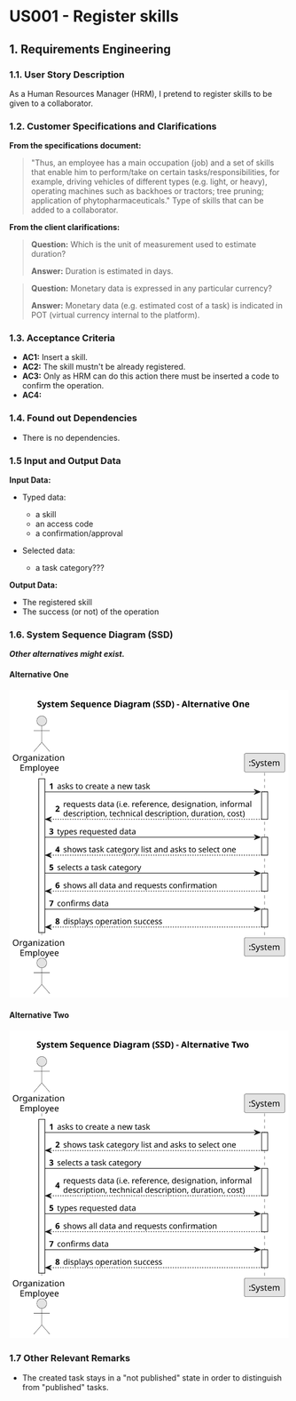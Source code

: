 # US001 - Register skills



## 1. Requirements Engineering

### 1.1. User Story Description

As a Human Resources Manager (HRM), I pretend to register skills to be given to a collaborator.

### 1.2. Customer Specifications and Clarifications 

**From the specifications document:**

>	"Thus, an employee has a main occupation (job) and a set of skills
that enable him to perform/take on certain tasks/responsibilities, for example, driving
vehicles of different types (e.g. light, or heavy), operating machines such as backhoes
or tractors; tree pruning; application of phytopharmaceuticals." Type of skills that can be added to a collaborator.
 

**From the client clarifications:**

> **Question:** Which is the unit of measurement used to estimate duration?
>
> **Answer:** Duration is estimated in days.

> **Question:** Monetary data is expressed in any particular currency?
>
> **Answer:** Monetary data (e.g. estimated cost of a task) is indicated in POT (virtual currency internal to the platform).

### 1.3. Acceptance Criteria

* **AC1:** Insert a skill.
* **AC2:** The skill mustn't be already registered.
* **AC3:** Only as HRM can do this action there must be inserted a code to confirm the operation.
* **AC4:** 

### 1.4. Found out Dependencies

* There is no dependencies.

### 1.5 Input and Output Data

**Input Data:**

* Typed data:
    * a skill
    * an access code
    * a confirmation/approval
	
* Selected data:
    * a task category??? 

**Output Data:**

* The registered skill
* The success (or not) of the operation

### 1.6. System Sequence Diagram (SSD)

**_Other alternatives might exist._**

#### Alternative One

![System Sequence Diagram - Alternative One](svg/us006-system-sequence-diagram-alternative-one.svg)

#### Alternative Two

![System Sequence Diagram - Alternative Two](svg/us006-system-sequence-diagram-alternative-two.svg)

### 1.7 Other Relevant Remarks

* The created task stays in a "not published" state in order to distinguish from "published" tasks.